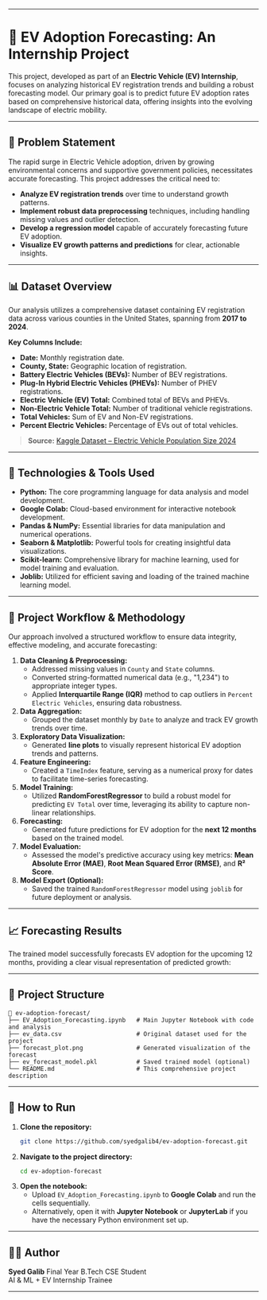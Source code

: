 -----

# 🚗 EV Adoption Forecasting: An Internship Project

This project, developed as part of an **Electric Vehicle (EV) Internship**, focuses on analyzing historical EV registration trends and building a robust forecasting model. Our primary goal is to predict future EV adoption rates based on comprehensive historical data, offering insights into the evolving landscape of electric mobility.

-----

## 📌 Problem Statement

The rapid surge in Electric Vehicle adoption, driven by growing environmental concerns and supportive government policies, necessitates accurate forecasting. This project addresses the critical need to:

  * **Analyze EV registration trends** over time to understand growth patterns.
  * **Implement robust data preprocessing** techniques, including handling missing values and outlier detection.
  * **Develop a regression model** capable of accurately forecasting future EV adoption.
  * **Visualize EV growth patterns and predictions** for clear, actionable insights.

-----

## 📊 Dataset Overview

Our analysis utilizes a comprehensive dataset containing EV registration data across various counties in the United States, spanning from **2017 to 2024**.

**Key Columns Include:**

  * **Date:** Monthly registration date.
  * **County, State:** Geographic location of registration.
  * **Battery Electric Vehicles (BEVs):** Number of BEV registrations.
  * **Plug-In Hybrid Electric Vehicles (PHEVs):** Number of PHEV registrations.
  * **Electric Vehicle (EV) Total:** Combined total of BEVs and PHEVs.
  * **Non-Electric Vehicle Total:** Number of traditional vehicle registrations.
  * **Total Vehicles:** Sum of EV and Non-EV registrations.
  * **Percent Electric Vehicles:** Percentage of EVs out of total vehicles.

> **Source:** [Kaggle Dataset – Electric Vehicle Population Size 2024](https://www.kaggle.com/datasets/sahirmaharajj/electric-vehicle-population-size-2024)

-----

## 🧰 Technologies & Tools Used

  * **Python:** The core programming language for data analysis and model development.
  * **Google Colab:** Cloud-based environment for interactive notebook development.
  * **Pandas & NumPy:** Essential libraries for data manipulation and numerical operations.
  * **Seaborn & Matplotlib:** Powerful tools for creating insightful data visualizations.
  * **Scikit-learn:** Comprehensive library for machine learning, used for model training and evaluation.
  * **Joblib:** Utilized for efficient saving and loading of the trained machine learning model.

-----

## 🔁 Project Workflow & Methodology

Our approach involved a structured workflow to ensure data integrity, effective modeling, and accurate forecasting:

1.  **Data Cleaning & Preprocessing:**
      * Addressed missing values in `County` and `State` columns.
      * Converted string-formatted numerical data (e.g., "1,234") to appropriate integer types.
      * Applied **Interquartile Range (IQR)** method to cap outliers in `Percent Electric Vehicles`, ensuring data robustness.
2.  **Data Aggregation:**
      * Grouped the dataset monthly by `Date` to analyze and track EV growth trends over time.
3.  **Exploratory Data Visualization:**
      * Generated **line plots** to visually represent historical EV adoption trends and patterns.
4.  **Feature Engineering:**
      * Created a `TimeIndex` feature, serving as a numerical proxy for dates to facilitate time-series forecasting.
5.  **Model Training:**
      * Utilized **RandomForestRegressor** to build a robust model for predicting `EV Total` over time, leveraging its ability to capture non-linear relationships.
6.  **Forecasting:**
      * Generated future predictions for EV adoption for the **next 12 months** based on the trained model.
7.  **Model Evaluation:**
      * Assessed the model's predictive accuracy using key metrics: **Mean Absolute Error (MAE)**, **Root Mean Squared Error (RMSE)**, and **R² Score**.
8.  **Model Export (Optional):**
      * Saved the trained `RandomForestRegressor` model using `joblib` for future deployment or analysis.

-----

## 📈 Forecasting Results

The trained model successfully forecasts EV adoption for the upcoming 12 months, providing a clear visual representation of predicted growth:

-----

## 📂 Project Structure

```
📁 ev-adoption-forecast/
├── EV_Adoption_Forecasting.ipynb   # Main Jupyter Notebook with code and analysis
├── ev_data.csv                     # Original dataset used for the project
├── forecast_plot.png               # Generated visualization of the forecast
├── ev_forecast_model.pkl           # Saved trained model (optional)
└── README.md                       # This comprehensive project description
```

-----

## 🚀 How to Run

1.  **Clone the repository:**
    ```bash
    git clone https://github.com/syedgalib4/ev-adoption-forecast.git
    ```
2.  **Navigate to the project directory:**
    ```bash
    cd ev-adoption-forecast
    ```
3.  **Open the notebook:**
      * Upload `EV_Adoption_Forecasting.ipynb` to **Google Colab** and run the cells sequentially.
      * Alternatively, open it with **Jupyter Notebook** or **JupyterLab** if you have the necessary Python environment set up.

-----

## 🙋‍♀️ Author

**Syed Galib** Final Year B.Tech CSE Student  
AI & ML + EV Internship Trainee

-----
